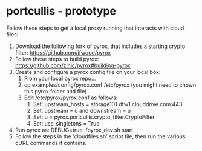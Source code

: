 portcullis - prototype
==========

Follow these steps to get a local proxy running that interacts with cloud files:
1. Download the following fork of pyrox, that includes a starting crypto filter: https://github.com/jfwood/pyrox
1. Follow these steps to build pyrox: https://github.com/zinic/pyrox#building-pyrox
1. Create and configure a pyrox config file on your local box:
    1. From your local pyrox repo...
    1. cp examples/config/pyrox.conf /etc/pyrox  (you might need to chown this pyrox folder and file)
    1. Edit /etc/pyrox/pyrox.conf as follows:
        1. Set: upstream_hosts = storage101.dfw1.clouddrive.com:443
        1. Set: upstream = u   and    downstream = u
        1. Set: u = pyrox.portcullis.crypto_filter.CryptoFilter
        1. Set: use_singletons = True
1. Run pyrox as: DEBUG=true ./pyrox_dev.sh start
1. Follow the steps in the 'cloudfiles.sh' script file, then run the various cURL commands it contains.

